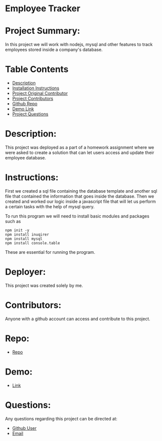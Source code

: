 # Employee Tracker

# Project Summary:
In this project we will work with nodejs, mysql and other features to track employees stored inside a company's database.

# Table Contents
- [Description](#Description)
- [Installation Instructions](#Instructions)
- [Project Original Contributor](#Deployer)
- [Project Contributors](#Contributors)
- [Github Repo](#Repo)
- [Demo Link](#Demo)
- [Project Questions](#Questions)

# Description:
  This project was deployed as a part of a homework assignment where we were asked to create a solution that can let users access and update their employee database. 

# Instructions:
  First we created a sql file containing the database template and another sql file that contained the information that goes inside the database. 
  Then we created and worked our logic inside a javascript file that will let us perform a certain tasks with the help of mysql query. 

  To run this program we will need to install basic modules and packages such as 
  ``` 
  npm init -y
  npm install inuqirer
  npm install mysql
  npm install console.table
  ```

  These are essential for running the program.

# Deployer:    
  This project was created solely by me.

# Contributors:
  Anyone with a github account can access and contribute to this project.

# Repo:
- [Repo](https://github.com/maurya512/Employee_Data)

# Demo:
- [Link]()

# Questions:
  Any questions regarding this project can be directed at:
- [Github User](https://github.com/maurya512)
- [Email](patelmaurya0512@gmail.com)
